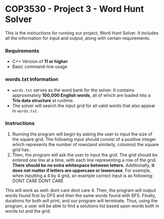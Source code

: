<H1> COP3530 - Project 3 - Word Hunt Solver </h1>
This is the instructions for running our project, Word Hunt Solver. It includes all the information for input and output, along with certain requirements.

### Requirements
- C++ Version of **11 or higher**
- Basic command-line usage

### words.txt Information
- `words.txt` serves as the word bank for the solver. It contains approximately **100,000 English words**, all of which are loaded into a **Trie data structure** at runtime.
- The solver will search the input grid for all valid words that also appear in `words.txt`.

### Instructions
1. Running the program will begin by asking the user to input the size of the square grid. The following input should consist of a positive integer which represents the number of rows(and similarly, columns) the square grid has.
2. Then, the program will ask the user to input the grid. The grid should be entered one line at a time, with each line representing a row of the grid. **There should be no extra whitespace between letters**. Additionally, **it does not matter if letters are uppercase or lowercase**. For example, when inputting a 4 by 4 grid, an example correct input is as following:
DONT
CARE
DONT
CARE

This will work as well:
dont
care
dont
care
4. Then, the program will output words found first by DFS and then the same words found with BFS. Finally, durations for both will print, and our program will terminate. Thus, using the program, a user will be able to find a solutions list based upon words both in words.txt and the grid.
